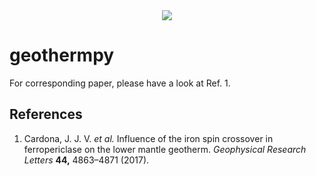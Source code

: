 <div align="center">
  <img src="https://i.imgur.com/nfNOLBnm.png"><br>
</div>

# geothermpy

For corresponding paper, please have a look at Ref. 1.

## References

1. Cardona, J. J. V. *et al.* Influence of the iron spin crossover in ferropericlase on the lower mantle geotherm. *Geophysical Research Letters* **44,** 4863–4871 (2017).